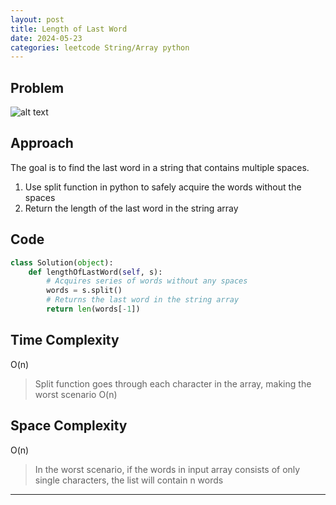 ```yaml
---
layout: post
title: Length of Last Word 
date: 2024-05-23
categories: leetcode String/Array python
---
```

## Problem
![alt text](/blog/public/img/LengthofLastWord.png)

## Approach
The goal is to find the last word in a string that contains multiple spaces.

1. Use split function in python to safely acquire the words without the spaces
2. Return the length of the last word in the string array

## Code
```python
class Solution(object):
    def lengthOfLastWord(self, s):
        # Acquires series of words without any spaces
        words = s.split()
        # Returns the last word in the string array
        return len(words[-1])
```
## Time Complexity
O(n)
> Split function goes through each character in the array, making the worst scenario O(n)

## Space Complexity
O(n)
> In the worst scenario, if the words in input array consists of only single characters, the list will contain n words  

---